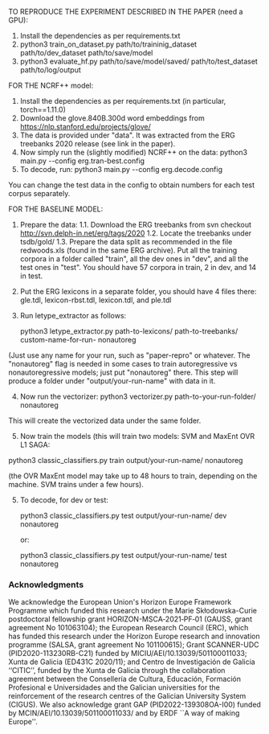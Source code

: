 TO REPRODUCE THE EXPERIMENT DESCRIBED IN THE PAPER (need a GPU):
1. Install the dependencies as per requirements.txt
2. python3 train_on_dataset.py path/to/traininig_dataset path/to/dev_dataset path/to/save/model
3. python3 evaluate_hf.py path/to/save/model/saved/ path/to/test_dataset path/to/log/output

FOR THE NCRF++ model:

1. Install the dependencies as per requirements.txt (in particular, torch==1.11.0)
2. Download the glove.840B.300d word embeddings from https://nlp.stanford.edu/projects/glove/
3. The data is provided under "data". It was extracted from the ERG treebanks 2020 release (see link in the paper).
4. Now simply run the (slightly modified) NCRF++ on the data:
    python3 main.py --config erg.tran-best.config
5. To decode, run:
    python3 main.py --config erg.decode.config

You can change the test data in the config to obtain numbers for each test corpus separately.

FOR THE BASELINE MODEL:
1. Prepare the data:
   1.1. Download the ERG treebanks from svn checkout http://svn.delph-in.net/erg/tags/2020
   1.2. Locate the treebanks under tsdb/gold/
   1.3. Prepare the data split as recommended in the file redwoods.xls (found in the same ERG archive). Put all the training corpora in a folder called "train", all the dev ones in "dev", and all the test ones in "test". You should have 57 corpora in train, 2 in dev, and 14 in test.

2. Put the ERG lexicons in a separate folder, you should have 4 files there: gle.tdl, lexicon-rbst.tdl, lexicon.tdl, and ple.tdl 

3. Run letype_extractor as follows: 

    python3 letype_extractor.py path-to-lexicons/ path-to-treebanks/ custom-name-for-run- nonautoreg

(Just use any name for your run, such as "paper-repro" or whatever. The "nonautoreg" flag is needed in some cases to train autoregressive vs nonautoregressive models; just put "nonautoreg" there.
This step will produce a folder under "output/your-run-name" with data in it.

4. Now run the vectorizer: 
   python3 vectorizer.py path-to-your-run-folder/ nonautoreg
 
 This will create the vectorized data under the same folder.
 
 5. Now train the models (this will train two models: SVM and MaxEnt OVR L1 SAGA: 
 
   python3 classic_classifiers.py train  output/your-run-name/ nonautoreg
   
   (the OVR MaxEnt model may take up to 48 hours to train, depending on the machine. SVM trains under a few hours).
   
 5. To decode, for dev or test:
 
    python3 classic_classifiers.py test output/your-run-name/ dev nonautoreg
    
    or:
    
    python3 classic_classifiers.py test output/your-run-name/ test nonautoreg
   
 ### Acknowledgments

 We acknowledge the European Union's Horizon Europe Framework Programme which funded this research under the Marie Skłodowska-Curie postdoctoral fellowship grant HORIZON-MSCA‐2021‐PF‐01 (GAUSS, grant agreement No 101063104); the European Research Council (ERC), which has funded this research under the Horizon Europe research and innovation programme (SALSA, grant agreement No 101100615); Grant SCANNER-UDC (PID2020-113230RB-C21) funded by MICIU/AEI/10.13039/501100011033; Xunta de Galicia (ED431C 2020/11); and Centro de Investigación de Galicia ‘‘CITIC’’, funded by the Xunta de Galicia through the collaboration agreement between the Consellería de Cultura, Educación, Formación Profesional e Universidades and the Galician universities for the reinforcement of the research centres of the Galician University System (CIGUS). We also acknowledge grant GAP (PID2022-139308OA-I00) funded by MCIN/AEI/10.13039/501100011033/ and by ERDF ``A way of making Europe''.
